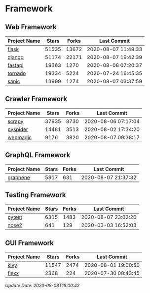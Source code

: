 # Framework

## Web Framework

| Project Name | Stars | Forks | Last Commit |
| ------------ | ----- | ----- | ----------- |
| [flask](https://github.com/pallets/flask) | 51535 | 13672 | 2020-08-07 11:49:33 |
| [django](https://github.com/django/django) | 51174 | 22171 | 2020-08-07 19:42:39 |
| [fastapi](https://github.com/tiangolo/fastapi) | 19363 | 1270 | 2020-08-08 07:20:37 |
| [tornado](https://github.com/tornadoweb/tornado) | 19334 | 5224 | 2020-07-24 16:45:35 |
| [sanic](https://github.com/huge-success/sanic) | 13999 | 1274 | 2020-08-07 03:37:59 |

## Crawler Framework

| Project Name | Stars | Forks | Last Commit |
| ------------ | ----- | ----- | ----------- |
| [scrapy](https://github.com/scrapy/scrapy) | 37935 | 8730 | 2020-08-06 07:17:04 |
| [pyspider](https://github.com/binux/pyspider) | 14481 | 3513 | 2020-08-02 17:34:20 |
| [webmagic](https://github.com/code4craft/webmagic) | 9176 | 3820 | 2020-08-07 09:38:17 |

## GraphQL Framework

| Project Name | Stars | Forks | Last Commit |
| ------------ | ----- | ----- | ----------- |
| [graphene](https://github.com/graphql-python/graphene) | 5917 | 631 | 2020-08-07 21:37:32 |

## Testing Framework

| Project Name | Stars | Forks | Last Commit |
| ------------ | ----- | ----- | ----------- |
| [pytest](https://github.com/pytest-dev/pytest) | 6315 | 1483 | 2020-08-07 23:02:26 |
| [nose2](https://github.com/nose-devs/nose2) | 641 | 129 | 2020-03-03 16:52:03 |

## GUI Framework

| Project Name | Stars | Forks | Last Commit |
| ------------ | ----- | ----- | ----------- |
| [kivy](https://github.com/kivy/kivy) | 11547 | 2474 | 2020-08-01 19:00:50 |
| [flexx](https://github.com/flexxui/flexx) | 2368 | 224 | 2020-07-30 08:43:45 |

*Update Date: 2020-08-08T16:00:42*
